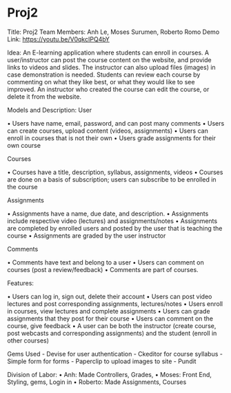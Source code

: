 # Proj2
Title: Proj2
Team Members: Anh Le, Moses Surumen, Roberto Romo
Demo Link: https://youtu.be/V0qkcIPQ4bY

Idea: An E-learning application where students can enroll in courses. A user/instructor can post the course content on the website, and provide links to videos and slides. The instructor can also upload files (images) in case demonstration is needed. Students can review each course by commenting on what they like best, or what they would like to see improved. 
An instructor who created the course can edit the course, or delete it from the website.

Models and Description:
User

•	Users have name, email, password, and can post many comments
•	Users can create courses, upload content (videos, assignments)
•	Users can enroll in courses that is not their own
•	Users grade assignments for their own course



Courses

•	Courses have a title, description, syllabus, assignments, videos
•	Courses are done on a basis of subscription; users can subscribe to be enrolled in the course


Assignments

•	Assignments have a name, due date, and description.
•	Assignments include respective video (lectures) and assignments/notes
•	Assignments are completed by enrolled users and posted by the user that is teaching the course
•	Assignments are graded by the user instructor


Comments

•	Comments have text and belong to a user
•	Users can comment on courses (post a review/feedback)
•	Comments are part of courses.



Features:

•	Users can log in, sign out, delete their account
•	Users can post video lectures and post corresponding assignments, lectures/notes
•	Users enroll in courses, view lectures and complete assignments
•	Users can grade assignments that they post for their course
•	Users can comment on the course, give feedback
•	A user can be both the instructor (create course, post webcasts and corresponding assignments) and the student (enroll in other courses)



Gems Used
	- Devise for user authentication
	- Ckeditor for course syllabus
	- Simple form for forms 
	- Paperclip to upload images to site
	- Pundit
  
  
  

Division of Labor:
•	Anh: Made Controllers, Grades, 
•	Moses: Front End, Styling, gems, Login in
•	Roberto: Made Assignments, Courses
